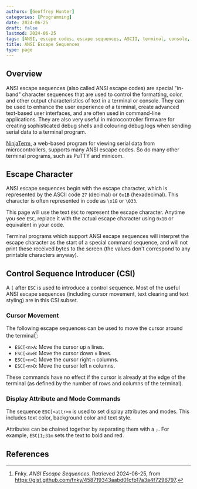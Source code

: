 ```yaml
---
authors: [Geoffrey Hunter]
categories: [Programming]
date: 2024-06-25
draft: false
lastmod: 2024-06-25
tags: [ANSI, escape codes, escape sequences, ASCII, terminal, console, color, text, formatting]
title: ANSI Escape Sequences
type: page
---
```


## Overview

ANSI escape sequences (also called ANSI escape codes) are special "in-band" character sequences that are used to control the formatting, color, and other output characteristics of text in a terminal or console. They can be used to enhance the user experience of a terminal, create advanced text-based user interfaces, and are often used in command-line applications. They are also very useful in microcontroller firmware for creating sophisticated debug shells and colouring debug logs when sending serial data to a terminal program.

[NinjaTerm](https://ninjaterm.mbedded.ninja/), a web-based program for viewing serial data from microcontrollers, supports many ANSI escape codes. So do many other terminal programs, such as PuTTY and minicom.

## Escape Character

ANSI escape sequences begin with the escape character, which is represented by the ASCII code `27` (decimal) or `0x1B` (hexadecimal). This character is often represented in code as `\x1B` or `\033`.

This page will use the text `ESC` to represent the escape character. Anytime you see `ESC`, replace it with the actual escape character using `0x1B` or equivalent in your code.

Terminal programs which support ANSI escape sequences will interpret the escape character as the start of a special command sequence, and will not print these received bytes to the screen (the values don't correspond to any printable characters anyway).

## Control Sequence Introducer (CSI)

A `[` after `ESC` is used to introduce a control sequence. Most of the useful ANSI escape sequences (including cursor movement, text clearing and text styling) are in this CSI subset.

### Cursor Movement

The following escape sequences can be used to move the cursor around the terminal[^fnky-ansi]:

* `ESC[<n>A`: Move the cursor up `n` lines.
* `ESC[<n>B`: Move the cursor down `n` lines.
* `ESC[<n>C`: Move the cursor right `n` columns.
* `ESC[<n>D`: Move the cursor left `n` columns.

These commands have no effect if the cursor is already at the edge of the terminal (as defined by the number of rows and columns of the terminal).

### Display Attribute and Mode Commands

The sequence `ESC[<attr>m` is used to set display attributes and modes. This includes text color, background color and text style.

Attributes can be chained together by separating them with a `;`. For example, `ESC[1;31m` sets the text to bold and red.

## References

[^fnky-ansi]: Fnky. _ANSI Escape Sequences_. Retrieved 2024-06-25, from https://gist.github.com/fnky/458719343aabd01cfb17a3a4f7296797.
